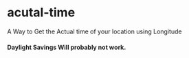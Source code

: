# acutal-time
A Way to Get the Actual time of your location using Longitude

#### Daylight Savings Will probably not work.